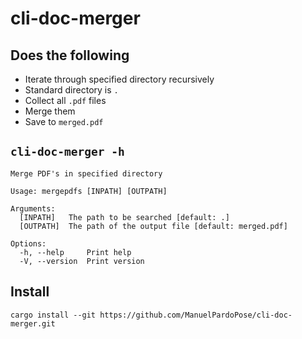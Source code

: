 # cli-doc-merger

## Does the following
- Iterate through specified directory recursively
- Standard directory is `.`
- Collect all `.pdf` files
- Merge them
- Save to `merged.pdf`

## `cli-doc-merger -h`
```
Merge PDF's in specified directory

Usage: mergepdfs [INPATH] [OUTPATH]

Arguments:
  [INPATH]   The path to be searched [default: .]
  [OUTPATH]  The path of the output file [default: merged.pdf]

Options:
  -h, --help     Print help
  -V, --version  Print version
```

## Install
`cargo install --git https://github.com/ManuelPardoPose/cli-doc-merger.git`
